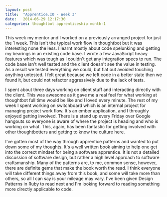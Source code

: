 ```yaml
---
layout: post
title:  "Apprentice.IO - Week 3"
date:   2014-06-29 12:17:30
categories: thoughtbot apprenticeship month-1
---
```


This week my mentor and I worked on a previously arranged project for just the 1 week. This isn't the typical work flow in thoughtbot but it was interesting none the less. I learnt mostly about code spelunking and getting my bearings in an existing code base. I wrote a few JavaScript heavy features which was tough as I couldn't get any integration specs to run. The code base isn't well tested and the client doesn't see the value in testing. As a result we tested everything we could, but flat out avoided touching anything untested. I felt great because we left code in a better state then we found it, but could not refactor aggressively due to the lack of tests.

I spent about three days working on client stuff and interacting directly with the client. This was awesome as it gave me a real feel for what working at thoughtbot full time would be like and I loved every minute. The rest of my week I spent working on switchboard which is an internal project for managing project work flow. It's an ember application, and I throughly enjoyed getting involved. There is a stand up every Friday over Google hangouts so everyone is aware of where the project is heading and who is working on what. This, again, has been fantastic for getting involved with other thoughtbotters and getting to know the culture here.

I've gotten most of the way through apprentice patterns and wanted to put down some of my thoughts. It's a well written book aiming to help one get into the correct mindset for being a software apprentice. It is not a detailed discussion of software design, but rather a high level approach to software craftsmanship. Many of the patterns are, to me, common sense, however, there are definite gems that make the book worth the read. I think everyone will take different things away from this book, and some will take more than others, so all I can say is your mileage may vary. I've been given Design Patterns in Ruby to read next and I'm looking forward to reading something more directly applicable to code.
